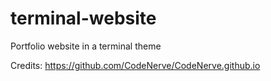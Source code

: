 # terminal-website
Portfolio website in a terminal theme

Credits: https://github.com/CodeNerve/CodeNerve.github.io
